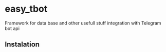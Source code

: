 # easy_tbot
Framework  for data base and other usefull stuff integration with Telegram bot api
## Instalation